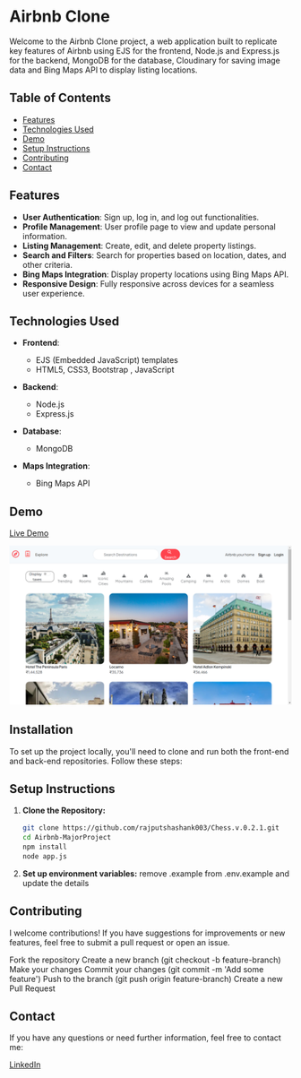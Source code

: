 # Airbnb Clone

Welcome to the Airbnb Clone project, a web application built to replicate key features of Airbnb using EJS for the frontend, Node.js and Express.js for the backend, MongoDB for the database, Cloudinary for saving image data and Bing Maps API to display listing locations.

## Table of Contents

- [Features](#features)
- [Technologies Used](#technologies-used)
- [Demo](#demo)
- [Setup Instructions](#setup-instructions)
- [Contributing](#contributing)
- [Contact](#contact)

## Features

- **User Authentication**: Sign up, log in, and log out functionalities.
- **Profile Management**: User profile page to view and update personal information.
- **Listing Management**: Create, edit, and delete property listings.
- **Search and Filters**: Search for properties based on location, dates, and other criteria.
- **Bing Maps Integration**: Display property locations using Bing Maps API.
- **Responsive Design**: Fully responsive across devices for a seamless user experience.

## Technologies Used

- **Frontend**:
  - EJS (Embedded JavaScript) templates
  - HTML5, CSS3, Bootstrap , JavaScript 

- **Backend**:
  - Node.js
  - Express.js

- **Database**:
  - MongoDB

- **Maps Integration**:
  - Bing Maps API 

## Demo

[Live Demo](https://airbnb-majorproject-e1qd.onrender.com)

![Home Page](image.png)

## Installation

To set up the project locally, you'll need to clone and run both the front-end and back-end repositories. Follow these steps:

## Setup Instructions

1. **Clone the Repository:**

   ```bash
   git clone https://github.com/rajputshashank003/Chess.v.0.2.1.git
   cd Airbnb-MajorProject
   npm install 
   node app.js

2. **Set up environment variables:**
    remove .example from .env.example and update the details 

## Contributing

I welcome contributions! If you have suggestions for improvements or new features, feel free to submit a pull request or open an issue.

Fork the repository
Create a new branch (git checkout -b feature-branch)
Make your changes
Commit your changes (git commit -m 'Add some feature')
Push to the branch (git push origin feature-branch)
Create a new Pull Request


## Contact
If you have any questions or need further information, feel free to contact me:

[LinkedIn](https://www.linkedin.com/in/rajputshashank/)